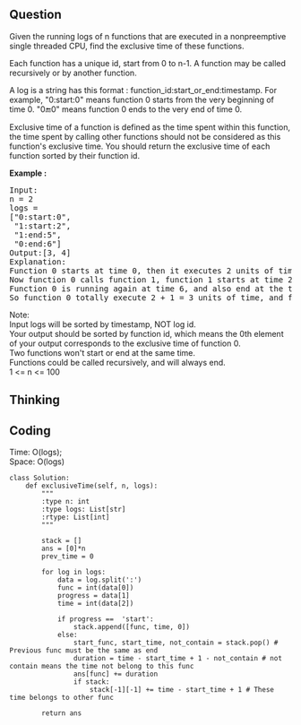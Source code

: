 ## Question
Given the running logs of n functions that are executed in a nonpreemptive single threaded CPU, find the exclusive time of these functions.<br>

Each function has a unique id, start from 0 to n-1. A function may be called recursively or by another function.<br>

A log is a string has this format : function_id:start_or_end:timestamp. For example, "0:start:0" means function 0 starts from the very beginning of time 0. "0:end:0" means function 0 ends to the very end of time 0.<br>

Exclusive time of a function is defined as the time spent within this function, the time spent by calling other functions should not be considered as this function's exclusive time. You should return the exclusive time of each function sorted by their function id.

**Example :**   
<pre>
Input:
n = 2
logs = 
["0:start:0",
 "1:start:2",
 "1:end:5",
 "0:end:6"]
Output:[3, 4]
Explanation:
Function 0 starts at time 0, then it executes 2 units of time and reaches the end of time 1. 
Now function 0 calls function 1, function 1 starts at time 2, executes 4 units of time and end at time 5.
Function 0 is running again at time 6, and also end at the time 6, thus executes 1 unit of time. 
So function 0 totally execute 2 + 1 = 3 units of time, and function 1 totally execute 4 units of time.
</pre>

Note:<br>
Input logs will be sorted by timestamp, NOT log id.<br>
Your output should be sorted by function id, which means the 0th element of your output corresponds to the exclusive time of function 0.<br>
Two functions won't start or end at the same time.<br>
Functions could be called recursively, and will always end.<br>
1 <= n <= 100

## Thinking


## Coding
Time: O(logs);<br>
Space: O(logs)
```python3
class Solution:
    def exclusiveTime(self, n, logs):
        """
        :type n: int
        :type logs: List[str]
        :rtype: List[int]
        """
        
        stack = []
        ans = [0]*n
        prev_time = 0
        
        for log in logs:
            data = log.split(':')
            func = int(data[0])
            progress = data[1]
            time = int(data[2])
            
            if progress ==  'start':
                stack.append([func, time, 0]) 
            else:
                start_func, start_time, not_contain = stack.pop() # Previous func must be the same as end
                duration = time - start_time + 1 - not_contain # not contain means the time not belong to this func
                ans[func] += duration
                if stack:
                    stack[-1][-1] += time - start_time + 1 # These time belongs to other func
                
        return ans
```

